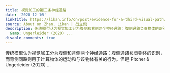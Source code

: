 ```yaml
---
title: 视觉加工的第三条神经通路
date: '2020-12-16'
linkTitle: https://likan.info/cn/post/evidence-for-a-third-visual-pathway-specialized-for-social-perception/
source: About on Zhan, Likan | 战立侃
description: 传统模型认为视觉加工分为腹侧和背侧两个神经通路：腹侧通路负责物体的识别，而背侧同路则用于计算物体的运动和与该物体有关的行为。但是 Pitcher
  &amp; Ungerleider (2020) ...
disable_comments: true
---
```

传统模型认为视觉加工分为腹侧和背侧两个神经通路：腹侧通路负责物体的识别，而背侧同路则用于计算物体的运动和与该物体有关的行为。但是 Pitcher &amp; Ungerleider (2020) ...